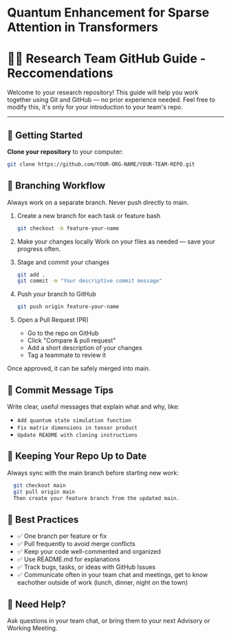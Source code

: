 # Quantum Enhancement for Sparse Attention in Transformers

# 🧑‍🔬 Research Team GitHub Guide - Reccomendations

Welcome to your research repository! This guide will help you work together using Git and GitHub — no prior experience needed. Feel free to modify this, it's only for your introduction to your team's repo.

---

## 🚀 Getting Started

**Clone your repository** to your computer:
   ```bash
   git clone https://github.com/YOUR-ORG-NAME/YOUR-TEAM-REPO.git
   ```

## 🌿 Branching Workflow
Always work on a separate branch. Never push directly to main.

1. Create a new branch for each task or feature
bash
    ```bash
    git checkout -b feature-your-name

2. Make your changes locally
Work on your files as needed — save your progress often.

3. Stage and commit your changes
    ```bash
    git add .
    git commit -m "Your descriptive commit message"

4. Push your branch to GitHub
    ```bash
    git push origin feature-your-name

5. Open a Pull Request (PR)
    - Go to the repo on GitHub
    - Click "Compare & pull request"
    - Add a short description of your changes
    - Tag a teammate to review it

Once approved, it can be safely merged into main.

## 📌 Commit Message Tips
Write clear, useful messages that explain what and why, like:

- `Add quantum state simulation function`
- `Fix matrix dimensions in tensor product`
- `Update README with cloning instructions`

## 🔁 Keeping Your Repo Up to Date
Always sync with the main branch before starting new work:
```bash
  git checkout main
  git pull origin main
  Then create your feature branch from the updated main.
  ```

## 🧠 Best Practices
- ✅ One branch per feature or fix
- ✅ Pull frequently to avoid merge conflicts
- ✅ Keep your code well-commented and organized
- ✅ Use README.md for explanations
- ✅ Track bugs, tasks, or ideas with GitHub Issues
- ✅ Communicate often in your team chat and meetings, get to know eachother outside of work (lunch, dinner, night on the town)

## 💬 Need Help?
Ask questions in your team chat, or bring them to your next Advisory or Working Meeting.
